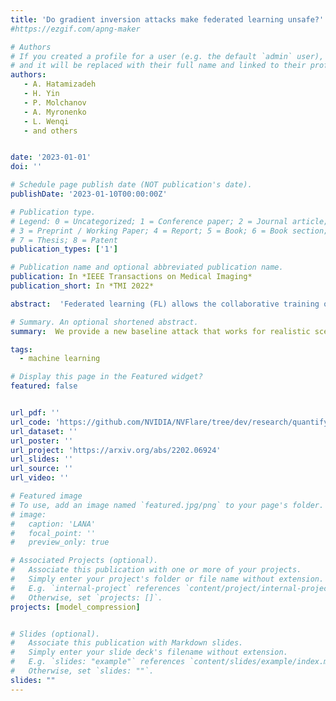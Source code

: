 ```yaml
---
title: 'Do gradient inversion attacks make federated learning unsafe?'
#https://ezgif.com/apng-maker 

# Authors
# If you created a profile for a user (e.g. the default `admin` user), write the username (folder name) here
# and it will be replaced with their full name and linked to their profile.
authors:
   - A. Hatamizadeh
   - H. Yin
   - P. Molchanov
   - A. Myronenko
   - L. Wenqi
   - and others


date: '2023-01-01'
doi: ''

# Schedule page publish date (NOT publication's date).
publishDate: '2023-01-10T00:00:00Z'

# Publication type.
# Legend: 0 = Uncategorized; 1 = Conference paper; 2 = Journal article;
# 3 = Preprint / Working Paper; 4 = Report; 5 = Book; 6 = Book section;
# 7 = Thesis; 8 = Patent
publication_types: ['1']

# Publication name and optional abbreviated publication name.
publication: In *IEEE Transactions on Medical Imaging*
publication_short: In *TMI 2022*

abstract:  'Federated learning (FL) allows the collaborative training of AI models without needing to share raw data. This capability makes it especially interesting for healthcare applications where patient and data privacy is of utmost concern. However, recent works on the inversion of deep neural networks from model gradients raised concerns about the security of FL in preventing the leakage of training data. In this work, we show that these attacks presented in the literature are impractical in real FL use-cases and provide a new baseline attack that works for more realistic scenarios where the clients' training involves updating the Batch Normalization (BN) statistics. Furthermore, we present new ways to measure and visualize potential data leakage in FL. Our work is a step towards establishing reproducible methods of measuring data leakage in FL and could help determine the optimal tradeoffs between privacy-preserving techniques, such as differential privacy, and model accuracy based on quantifiable metrics.'

# Summary. An optional shortened abstract.
summary:  We provide a new baseline attack that works for realistic scenarios in the medical federated learning where the clients' training involves updating the Batch Normalization (BN) statistics.

tags: 
  - machine learning

# Display this page in the Featured widget?
featured: false


url_pdf: ''
url_code: 'https://github.com/NVIDIA/NVFlare/tree/dev/research/quantifying-data-leakage'
url_dataset: ''
url_poster: ''
url_project: 'https://arxiv.org/abs/2202.06924'
url_slides: ''
url_source: ''
url_video: ''

# Featured image
# To use, add an image named `featured.jpg/png` to your page's folder.
# image:
#   caption: 'LANA'
#   focal_point: ''
#   preview_only: true

# Associated Projects (optional).
#   Associate this publication with one or more of your projects.
#   Simply enter your project's folder or file name without extension.
#   E.g. `internal-project` references `content/project/internal-project/index.md`.
#   Otherwise, set `projects: []`.
projects: [model_compression]


# Slides (optional).
#   Associate this publication with Markdown slides.
#   Simply enter your slide deck's filename without extension.
#   E.g. `slides: "example"` references `content/slides/example/index.md`.
#   Otherwise, set `slides: ""`.
slides: ""
---
```

